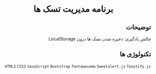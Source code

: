 
<div dir="rtl">
<p align="center">
  <h1 align="center">برنامه مدیریت تسک ها</h1>
</p>


## توضیحات

چالش یادگیری: ذخیره شدن تسک ها درون LocalStorage

## تکنولوژی ها
```HTML5``` ```CSS3``` ```JavaScript``` ```Bootstrap``` ```fontawesome``` ```Sweetalert.js``` ```Toastify.js```


</div>
